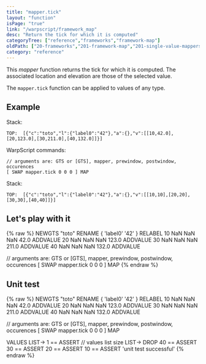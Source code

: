 ```yaml
---
title: "mapper.tick"
layout: "function"
isPage: "true"
link: "/warpscript/framework_map"
desc: "Return the tick for which it is computed"
categoryTree: ["reference","frameworks","framework-map"]
oldPath: ["20-frameworks","201-framework-map","201-single-value-mappers","270-mapper_tick.html.md"]
category: "reference"
---
```

 

This *mapper* function returns the tick for which it is computed. The associated location and elevation are those of the selected value.

The `mapper.tick` function can be applied to values of any type.


## Example ##

Stack:

    TOP:  [{"c":"toto","l":{"label0":"42"},"a":{},"v":[[10,42.0],[20,123.0],[30,211.0],[40,132.0]]}]

WarpScript commands:

    // arguments are: GTS or [GTS], mapper, prewindow, postwindow, occurences
    [ SWAP mapper.tick 0 0 0 ] MAP

Stack: 

    TOP:  [{"c":"toto","l":{"label0":"42"},"a":{},"v":[[10,10],[20,20],[30,30],[40,40]]}]

## Let's play with it ##

{% raw %}
<warp10-warpscript-widget>NEWGTS "toto" RENAME 
{ 'label0' '42' } RELABEL
10 NaN NaN NaN  42.0 ADDVALUE
20 NaN NaN NaN 123.0 ADDVALUE
30 NaN NaN NaN 211.0 ADDVALUE
40 NaN NaN NaN 132.0 ADDVALUE

// arguments are: GTS or [GTS], mapper, prewindow, postwindow, occurences
[ SWAP mapper.tick 0 0 0 ] MAP
</warp10-warpscript-widget>
{% endraw %}    


## Unit test ##

{% raw %}
<warp10-warpscript-widget>NEWGTS "toto" RENAME 
{ 'label0' '42' } RELABEL
10 NaN NaN NaN  42.0 ADDVALUE
20 NaN NaN NaN 123.0 ADDVALUE
30 NaN NaN NaN 211.0 ADDVALUE
40 NaN NaN NaN 132.0 ADDVALUE

// arguments are: GTS or [GTS], mapper, prewindow, postwindow, occurences
[ SWAP mapper.tick 0 0 0 ] MAP

VALUES LIST-> 
1 == ASSERT   // values list size
LIST-> DROP
40 == ASSERT
30 == ASSERT
20 == ASSERT
10 == ASSERT
'unit test successful'
</warp10-warpscript-widget>
{% endraw %}        